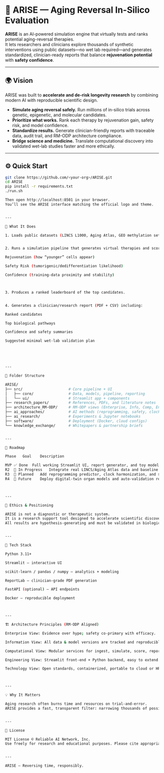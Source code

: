 # 🧬 ARISE — Aging Reversal In-Silico Evaluation

**ARISE** is an AI-powered simulation engine that virtually tests and ranks potential aging-reversal therapies.  
It lets researchers and clinicians explore thousands of synthetic interventions using public datasets—no wet lab required—and generates standardized, clinician-ready reports that balance **rejuvenation potential** with **safety confidence**.

---

## 🌍 Vision

ARISE was built to **accelerate and de-risk longevity research** by combining modern AI with reproducible scientific design.

- **Simulate aging reversal safely.** Run millions of in-silico trials across genetic, epigenetic, and molecular candidates.  
- **Prioritize what works.** Rank each therapy by rejuvenation gain, safety risk, and model confidence.  
- **Standardize results.** Generate clinician-friendly reports with traceable data, audit trail, and RM-ODP architecture compliance.  
- **Bridge science and medicine.** Translate computational discovery into validated wet-lab studies faster and more ethically.

---

## ⚙️ Quick Start

```bash
git clone https://github.com/<your-org>/ARISE.git
cd ARISE
pip install -r requirements.txt
./run.sh

Then open http://localhost:8501 in your browser.
You’ll see the ARISE interface matching the official logo and theme.


---

🧩 What It Does

1. Loads public datasets (LINCS L1000, Aging Atlas, GEO methylation sets, Open Targets).


2. Runs a simulation pipeline that generates virtual therapies and scores them on:

Rejuvenation (how “younger” cells appear)

Safety Risk (tumorigenic/dedifferentiation likelihood)

Confidence (training-data proximity and stability)



3. Produces a ranked leaderboard of the top candidates.


4. Generates a clinician/research report (PDF + CSV) including:

Ranked candidates

Top biological pathways

Confidence and safety summaries

Suggested minimal wet-lab validation plan





---

🧱 Folder Structure

ARISE/
├── src/                     # Core pipeline + UI
│   ├── core/                # Data, models, pipeline, reporting
│   └── ui/                  # Streamlit app + components
├── research_papers/         # References, PDFs, and literature notes
├── architecture_RM-ODP/     # RM-ODP views (Enterprise, Info, Comp, Eng, Tech)
├── ai_approaches/           # AI methods (reprogramming, safety, clocks)
├── ai_research/             # Experiments & Jupyter notebooks
├── software/                # Deployment (Docker, cloud configs)
└── knowledge_exchange/      # Whitepapers & partnership briefs


---

🧠 Roadmap

Phase	Goal	Description

MVP	✅ Done	Full working Streamlit UI, report generator, and toy models
R2	🔄 In Progress	Integrate real LINCS/Aging Atlas data and baseline AI scorers
R3	🧩 Planned	Add reprogramming predictor, clock harmonization, and safety sentinel
R4	🚀 Future	Deploy digital-twin organ models and auto-validation reports



---

🧾 Ethics & Positioning

ARISE is not a diagnostic or therapeutic system.
It is a research support tool designed to accelerate scientific discovery, improve reproducibility, and reduce unnecessary animal testing.
All results are hypothesis-generating and must be validated in biological systems under proper regulatory oversight.


---

🧪 Tech Stack

Python 3.11+

Streamlit — interactive UI

scikit-learn / pandas / numpy — analytics + modeling

ReportLab — clinician-grade PDF generation

FastAPI (optional) — API endpoints

Docker — reproducible deployment



---

🏗️ Architecture Principles (RM-ODP Aligned)

Enterprise View: Evidence over hype; safety co-primary with efficacy.

Information View: All data & model versions are tracked and reproducible.

Computational View: Modular services for ingest, simulate, score, report, audit.

Engineering View: Streamlit front-end + Python backend, easy to extend.

Technology View: Open standards, containerized, portable to cloud or HPC.



---

💡 Why It Matters

Aging research often burns time and resources on trial-and-error.
ARISE provides a fast, transparent filter: narrowing thousands of possible interventions to the few that are most likely to succeed safely—turning hype into evidence.


---

📜 License

MIT License © Reliable AI Network, Inc.
Use freely for research and educational purposes. Please cite appropriately when publishing.


---

ARISE — Reversing time, responsibly.
